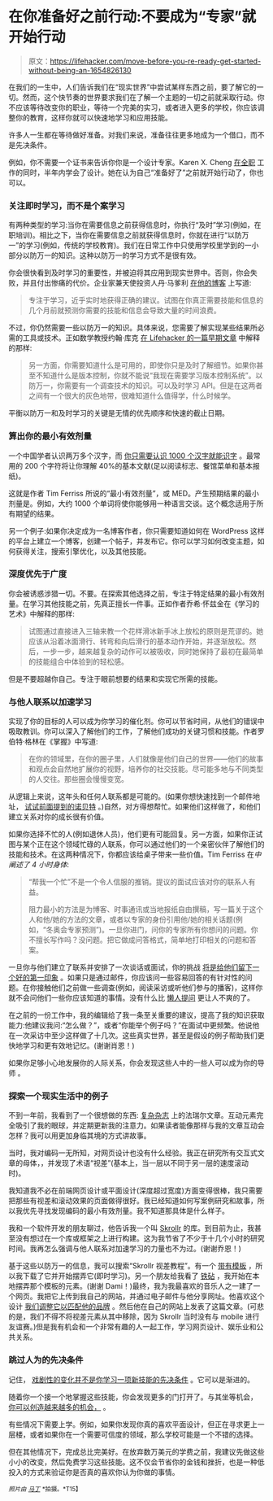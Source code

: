# 在你准备好之前行动:不要成为“专家”就开始行动

> 原文：<https://lifehacker.com/move-before-you-re-ready-get-started-without-being-an-1654826130>

在我们的一生中，人们告诉我们在“现实世界”中尝试某样东西之前，要了解它的一切。然而，这个快节奏的世界要求我们在了解一个主题的一切之前就采取行动。你不应该等待改变你的职业，等待一个完美的实习，或者进入更多的学校，你应该调整你的教育，这样你就可以快速地学习和应用技能。



许多人一生都在等待做好准备。对我们来说，准备往往更多地成为一个借口，而不是先决条件。

例如，你不需要一个证书来告诉你你是一个设计专家。Karen X. Cheng [在全职](http://www.karenx.com/blog/how-to-become-a-designer-without-going-to-design-school/) 工作的同时，半年内学会了设计。她在认为自己“准备好了”之前就开始行动了，你也可以。

### 关注即时学习，而不是个案学习

有两种类型的学习:当你在需要信息之前获得信息时，你执行“及时”学习(例如，在职培训)。相比之下，当你在需要信息之前就获得信息时，你就在进行“以防万一”的学习(例如，传统的学校教育)。我们在日常工作中只使用学校里学到的一小部分以防万一的知识。这种以防万一的学习方式不是很有效。

你会很快看到及时学习的重要性，并被迫将其应用到现实世界中。否则，你会失败，并且付出惨痛的代价。企业家兼天使投资人丹·马爹利 [在他的博客](http://blog.clarity.fm/crush-failure-own-your-success/) 上写道:

> 专注于学习，近乎实时地获得正确的建议。试图在你真正需要技能和信息的几个月前就预测你需要的技能和信息会导致大量的时间浪费。

不过，你仍然需要一些以防万一的知识。具体来说，您需要了解实现某些结果所必需的工具或技术。正如数学教授约翰·库克 [在 Lifehacker 的一篇早期文章](https://lifehacker.com/learning-just-in-case-versus-just-in-time-5486247) 中解释的那样:

> 另一方面，你需要知道什么是可用的，即使你只是及时了解细节。如果你甚至不知道什么是版本控制，你就不能说“我现在需要学习版本控制系统”。以防万一，你需要有一个调查技术的知识。可以及时学习 API。但是在这两者之间有一个很大的灰色地带，很难知道什么值得学，什么时候学。

平衡以防万一和及时学习的关键是无情的优先顺序和快速的截止日期。

### 算出你的最小有效剂量

一个中国学者认识两万多个汉字，而 [你只需要认识 1000 个汉字就能识字](http://www.ted.com/talks/shaolan_learn_to_read_chinese_with_ease#t-71989) 。最常用的 200 个字符将让你理解 40%的基本文献(足以阅读标志、餐馆菜单和基本报纸)。

这就是作者 Tim Ferriss 所说的“最小有效剂量”，或 MED。产生预期结果的最小剂量是。例如，大约 1000 个单词将使你能够用一种语言交谈。这个概念适用于所有期望的结果。

另一个例子:如果你决定成为一名博客作者，你只需要知道如何在 WordPress 这样的平台上建立一个博客，创建一个帖子，并发布它。你可以学习如何改变主题，如何获得关注，搜索引擎优化，以及其他技能。

### 深度优先于广度

你会被诱惑涉猎一切。不要。在探索其他选择之前，专注于特定结果的最小有效剂量。在学习其他技能之前，先真正擅长一件事。正如作者乔希·怀兹金在《学习的艺术》中解释的那样:

> 试图通过直接进入三轴来教一个花样滑冰新手冰上放松的原则是荒谬的。她应该从沿着冰面滑行、转弯和向后滑行的基本动作开始，并逐渐放松。然后，一步一步，越来越复杂的动作可以被吸收，同时她保持了最初在最简单的技能组合中体验到的轻松感。

但是不要超越你自己。专注于眼前想要的结果和实现它所需的技能。

### 与他人联系以加速学习

实现了你的目标的人可以成为你学习的催化剂。你可以节省时间，从他们的错误中吸取教训。你可以深入了解他们的工作，了解他们成功的关键习惯和技能。作者罗伯特·格林在《掌握》中写道:

> 在你的领域里，在你的圈子里，人们就像是他们自己的世界——他们的故事和观点会自然地扩展你的视野，培养你的社交技能。尽可能多地与不同类型的人交往。那些圈会慢慢变宽。

从逻辑上来说，这年头和任何人联系都是可能的。(如果你想快速找到一个邮件地址， [试试前面提到的诺贝特](http://lifehacker.com/norbert-finds-and-verifies-peoples-email-addresses-1653163235) 。)自然，对方得想帮忙。如果他们这样做了，和他们建立关系对你的成长很有价值。

如果你选择不忙的人(例如退休人员)，他们更有可能回复。另一方面，如果你正试图与某个正在这个领域忙碌的人联系，你可以通过他们的一个亲密伙伴了解他们的技能和技术。在这两种情况下，你都应该给桌子带来一些价值。Tim Ferriss 在*中阐述了 4 小时身体*:

> “帮我一个忙”不是一个令人信服的推销。提议的面试应该对你的联系人有益。
> 
> 阻力最小的方法是为博客、时事通讯或当地报纸自由撰稿，写一篇关于这个人和他/她的方法的文章，或者以专家的身份引用他/她的相关话题(例如，“冬奥会专家预测”)。一旦你进门，问你的专家所有你想问的问题。你不擅长写作吗？没问题。把它做成问答格式，简单地打印相关的问题和答案。

一旦你与他们建立了联系并安排了一次谈话或面试，你的挑战 [将是给他们留下一个好的第一印象](http://99u.com/articles/23931/how-to-build-your-personal-network-from-scratch) 。如果只是通过邮件，你应该问一些容易回答的有针对性的问题。在你接触他们之前做一些调查(例如，阅读采访或听他们参与的播客)，这样你就不会问他们一些你应该知道的事情。没有什么比 [懒人提问](http://maplebutter.com/get-rid-of-lazy-questions-once-and-for-all/) 更让人不爽的了。

在之前的一份工作中，我的编辑给了我一条至关重要的建议，提高了我的知识获取能力:他建议我问:“怎么做？”，或者“你能举个例子吗？”在面试中更频繁。他说他在一次采访中至少这样做了十几次。这些真实世界，甚至是假设的例子帮助我们更快地学习和更有效地记忆。(谢谢肖恩！)

如果你足够小心地发展你的人际关系，你会发现这些人中的一些人可以成为你的导师 。

### 探索一个现实生活中的例子

不到一年前，我看到了一个很想做的东西: [复杂杂志](http://ca.complex.com/covers/pharrell-williams-interview-gravitational-pull-2013-cover-story/) 上的法瑞尔文章。互动元素完全吸引了我的眼球，并定期更新我的注意力。如果读者能像那样与我的文章互动会怎样？我可以用更加身临其境的方式讲故事。

当时，我对编码一无所知，对网页设计也没有什么经验。我正在研究所有交互式文章的母体，，并发现了术语“视差”(基本上，当一层以不同于另一层的速度滚动时)。

我知道我不必在前端网页设计或平面设计(深度超过宽度)方面变得很棒，我只需要把那些有视差和滚动效果的页面做得很好。我已经知道如何写案例研究和故事，所以我优先寻找发现编码的最小有效剂量。我不知道那具体是什么样子。

我和一个软件开发的朋友聊过，他告诉我一个叫 [Skrollr](https://github.com/Prinzhorn/skrollr) 的库。到目前为止，我甚至没有想过在一个库或框架之上进行构建。这为我节省了不少于十几个小时的研究时间。我再怎么强调与他人联系对加速学习的力量也不为过。(谢谢乔恩！)

基于这些以防万一的信息，我可以搜索“Skrollr 视差教程”。有一个 [带有模板](http://webdesign.tutsplus.com/tutorials/jazz-up-a-static-webpage-with-subtle-parallax--webdesign-10195) ，所以我下载了它并开始摆弄它(即时学习)。另一个朋友给我看了 [铁砧](http://anvilformac.com/) ，我开始在本地摆弄那个模板的元素。(谢谢 Dami！)最终，我为我最喜欢的音乐人之一建了一个网页。我把它上传到我自己的网站，并通过电子邮件与他分享网址。他喜欢这个设计 [我们调整它以匹配他的品牌](http://disruptivemultimedia.com/pages/artists/) 。然后他在自己的网站上发表了这篇文章。(可悲的是，我们不得不将视差元素从其中移除，因为 Skrollr 当时没有与 mobile 进行友谊赛。)但是我有机会和一个非常有趣的人一起工作，学习网页设计、娱乐业和公共关系。

### 跳过人为的先决条件

记住， [戏剧性的变化并不是你学习一项新技能的先决条件](https://lifehacker.com/how-extreme-reach-barriers-keep-you-from-improving-yo-1652055351) 。它可以是渐进的。

随着你一个接一个地掌握这些技能，你会发现更多的门打开了。与其坐等机会， [你可以创造越来越多的机会，](https://lifehacker.com/instead-of-waiting-for-the-perfect-opportunities-creat-1653846382) 。

有些情况下需要上学。例如，如果你发现你真的喜欢平面设计，但正在寻求更上一层楼，或者如果你在一个需要可信度的领域，那么学校可能是一个不错的选择。

但在其他情况下，完成总比完美好。在放弃数万美元的学费之前，我建议先做这些小小的改变，然后免费学习这些技能。这不仅会节省你的金钱和挫折，也是一种低投入的方式来验证你是否真的喜欢你认为你做的事情。

*<small>照片由</small>* [*<small>马丁</small>*](http://www.flickr.com/photos/suckamc/1266268216) <small>*拍摄。*T15】</small>